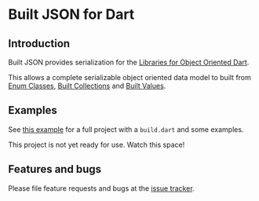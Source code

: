# Built JSON for Dart

## Introduction

Built JSON provides serialization for the
[Libraries for Object Oriented Dart](https://github.com/google/built_value.dart/blob/master/libraries_for_object_oriented_dart.md#libraries-for-object-oriented-dart).

This allows a complete serializable object oriented data model to built from
[Enum Classes](https://github.com/google/enum_class.dart#enum-classes-for-dart),
[Built Collections](https://github.com/google/built_collection.dart#built-collections-for-dart)
and
[Built Values](https://github.com/google/built_value.dart#built-values-for-dart).


## Examples

See
[this example](https://github.com/google/built_json.dart/tree/master/example)
for a full project with a `build.dart` and some examples.

This project is not yet ready for use. Watch this space!

## Features and bugs

Please file feature requests and bugs at the [issue tracker][tracker].

[tracker]: https://github.com/google/built_json.dart/issues
